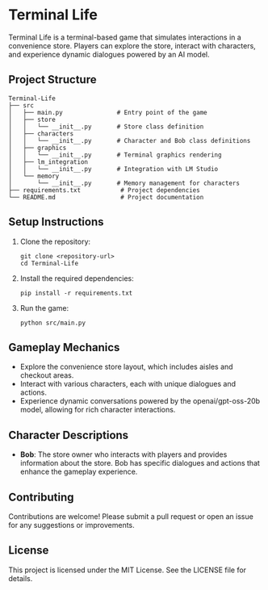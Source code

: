 # Terminal Life

Terminal Life is a terminal-based game that simulates interactions in a convenience store. Players can explore the store, interact with characters, and experience dynamic dialogues powered by an AI model.

## Project Structure

```
Terminal-Life
├── src
│   ├── main.py               # Entry point of the game
│   ├── store
│   │   └── __init__.py       # Store class definition
│   ├── characters
│   │   └── __init__.py       # Character and Bob class definitions
│   ├── graphics
│   │   └── __init__.py       # Terminal graphics rendering
│   ├── lm_integration
│   │   └── __init__.py       # Integration with LM Studio
│   └── memory
│       └── __init__.py       # Memory management for characters
├── requirements.txt           # Project dependencies
└── README.md                  # Project documentation
```

## Setup Instructions

1. Clone the repository:
   ```
   git clone <repository-url>
   cd Terminal-Life
   ```

2. Install the required dependencies:
   ```
   pip install -r requirements.txt
   ```

3. Run the game:
   ```
   python src/main.py
   ```

## Gameplay Mechanics

- Explore the convenience store layout, which includes aisles and checkout areas.
- Interact with various characters, each with unique dialogues and actions.
- Experience dynamic conversations powered by the openai/gpt-oss-20b model, allowing for rich character interactions.

## Character Descriptions

- **Bob**: The store owner who interacts with players and provides information about the store. Bob has specific dialogues and actions that enhance the gameplay experience.

## Contributing

Contributions are welcome! Please submit a pull request or open an issue for any suggestions or improvements.

## License

This project is licensed under the MIT License. See the LICENSE file for details.